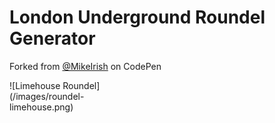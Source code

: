 # London Underground Roundel Generator
Forked from [@MikeIrish](https://codepen.io/Mikeirish) on CodePen

<div style="width: 200px;">
![Limehouse Roundel](/images/roundel-limehouse.png)
</div>